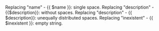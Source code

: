 Replacing "name" - {{ $name }}: single space.
Replacing "description" - {{$description}}: without spaces.
Replacing "description" - {{     $description}}: unequally distributed spaces.
Replacing "inexistent" - {{ $inexistent }}: empty string.